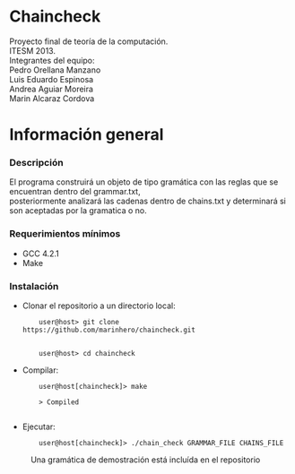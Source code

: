 Chaincheck
==========

Proyecto final de teoría de la computación.<br />
ITESM 2013.<br />
Integrantes del equipo:<br />
Pedro Orellana Manzano<br />
Luis Eduardo Espinosa<br />
Andrea Aguiar Moreira<br />
Marin Alcaraz Cordova <br />

Información general
============================

<h3>Descripción</h3>
El programa construirá un objeto de tipo gramática con las reglas que se encuentran dentro del grammar.txt,<br />
posteriormente analizará las cadenas dentro de chains.txt y determinará si son aceptadas por la gramatica o no.

<h3>Requerimientos mínimos</h3>

<ul>
  <li>GCC 4.2.1</li>
  <li>Make</li>
</ul>

<h3>Instalación</h3>

<ul>
  <li>Clonar el repositorio a un directorio local:</li>
  <code>
    user@host> git clone https://github.com/marinhero/chaincheck.git
  </code>
  <br />
  <code>
    user@host> cd chaincheck
  </code>
  <br />
  <li> Compilar: </li>
  <code>
    user@host[chaincheck]> make <br />
    > Compiled <br />
  </code>
  <li>Ejecutar:</li>
  <code>
    user@host[chaincheck]> ./chain_check GRAMMAR_FILE CHAINS_FILE <br />
  </code>
  Una gramática de demostración está incluída en el repositorio
</ul>

